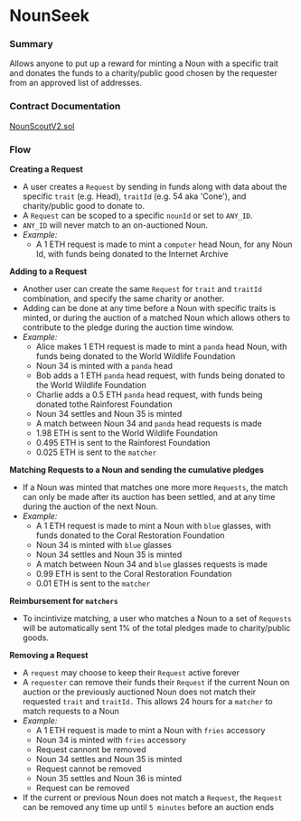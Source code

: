 # NounSeek

### Summary

Allows anyone to put up a reward for minting a Noun with a specific trait and donates the funds to a charity/public good chosen by the requester from an approved list of addresses.

### Contract Documentation

[NounScoutV2.sol](/docs/src/src/NounScoutV2.sol/contract.NounScoutV2.md)

### Flow

**Creating a Request**

- A user creates a `Request` by sending in funds along with data about the specific `trait` (e.g. Head), `traitId` (e.g. 54 aka 'Cone'), and charity/public good to donate to.
- A `Request` can be scoped to a specific `nounId` or set to `ANY_ID`.
- `ANY_ID` will never match to an on-auctioned Noun.
- _Example:_
  - A 1 ETH request is made to mint a `computer` head Noun, for any Noun Id, with funds being donated to the Internet Archive

**Adding to a Request**

- Another user can create the same `Request` for `trait` and `traitId` combination, and specify the same charity or another.
- Adding can be done at any time before a Noun with specific traits is minted, or during the auction of a matched Noun which allows others to contribute to the pledge during the auction time window.
- _Example:_
  - Alice makes 1 ETH request is made to mint a `panda` head Noun, with funds being donated to the World Wildlife Foundation
  - Noun 34 is minted with a `panda` head
  - Bob adds a 1 ETH `panda` head request, with funds being donated to the World Wildlife Foundation
  - Charlie adds a 0.5 ETH `panda` head request, with funds being donated tothe Rainforest Foundation
  - Noun 34 settles and Noun 35 is minted
  - A match between Noun 34 and `panda` head requests is made
  - 1.98 ETH is sent to the World Wildlife Foundation
  - 0.495 ETH is sent to the Rainforest Foundation
  - 0.025 ETH is sent to the `matcher`

**Matching Requests to a Noun and sending the cumulative pledges**

- If a Noun was minted that matches one more more `Requests`, the match can only be made after its auction has been settled, and at any time during the auction of the next Noun.
- _Example:_
  - A 1 ETH request is made to mint a Noun with `blue` glasses, with funds donated to the Coral Restoration Foundation
  - Noun 34 is minted with `blue` glasses
  - Noun 34 settles and Noun 35 is minted
  - A match between Noun 34 and `blue` glasses requests is made
  - 0.99 ETH is sent to the Coral Restoration Foundation
  - 0.01 ETH is sent to the `matcher`

**Reimbursement for `matchers`**

- To incintivize matching, a user who matches a Noun to a set of `Requests` will be automatically sent 1% of the total pledges made to charity/public goods.

**Removing a Request**

- A `request` may choose to keep their `Request` active forever
- A `requester` can remove their funds their `Request` if the current Noun on auction or the previously auctioned Noun does not match their requested `trait` and `traitId.` This allows 24 hours for a `matcher` to match requests to a Noun
- _Example:_
  - A 1 ETH request is made to mint a Noun with `fries` accessory
  - Noun 34 is minted with `fries` accessory
  - Request cannont be removed
  - Noun 34 settles and Noun 35 is minted
  - Request cannot be removed
  - Noun 35 settles and Noun 36 is minted
  - Request can be removed
- If the current or previous Noun does not match a `Request`, the `Request` can be removed any time up until `5 minutes` before an auction ends
